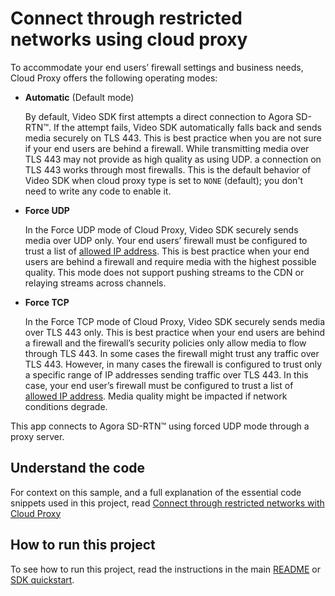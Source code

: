 # Connect through restricted networks using cloud proxy

To accommodate your end users’ firewall settings and business needs, Cloud Proxy offers the following operating modes:

-   **Automatic** (Default mode)

    By default, Video SDK first attempts a direct connection to Agora SD-RTN™. If the attempt fails, Video SDK automatically falls back and sends media securely on TLS 443. This is best practice when you are not sure if your end users are behind a firewall. While transmitting media over TLS 443 may not provide as high quality as using UDP. a connection on TLS 443 works through most firewalls. This is the default behavior of Video SDK when cloud proxy type is set to `NONE` (default); you don't need to write any code to enable it.

-   **Force UDP**

    In the Force UDP mode of Cloud Proxy, Video SDK securely sends media over UDP only. Your end users’ firewall must be configured to trust a list of [allowed IP address](https://docs.agora.io/en/video-calling/reference/cloud-proxy-allowed-ips?platform=web).
    This is best practice when your end users are behind a firewall and require media with the highest possible quality. This mode does not support pushing streams to the CDN or relaying streams across channels.

-   **Force TCP**

    In the Force TCP mode of Cloud Proxy, Video SDK securely sends media over TLS 443 only. This is best practice when your end users are behind a firewall and the firewall’s security policies only allow media to flow through
    TLS 443. In some cases the firewall might trust any traffic over TLS 443. However, in many cases the firewall is configured to trust only a specific range of IP addresses sending traffic over TLS 443. In this case, your end user’s firewall must be
    configured to trust a list of [allowed IP address](https://docs.agora.io/en/video-calling/reference/cloud-proxy-allowed-ips?platform=web). Media quality might be impacted if network conditions degrade.

This app connects to Agora SD-RTN™ using forced UDP mode through a proxy server.

## Understand the code

For context on this sample, and a full explanation of the essential code snippets used in this project, read [Connect through restricted networks with Cloud Proxy](https://docs.agora.io/en/video-calling/develop/cloud-proxy?platform=web)


## How to run this project

To see how to run this project, read the instructions in the main [README](../../README.md) or [SDK quickstart](https://docs-beta.agora.io/en/video-calling/get-started/get-started-sdk).


